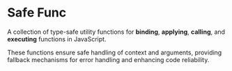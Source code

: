 # Safe Func

A collection of type-safe utility functions for **binding**, **applying**, **calling**, and **executing** functions in
JavaScript.

These functions ensure safe handling of context and arguments, providing fallback mechanisms for error handling and
enhancing code reliability.

